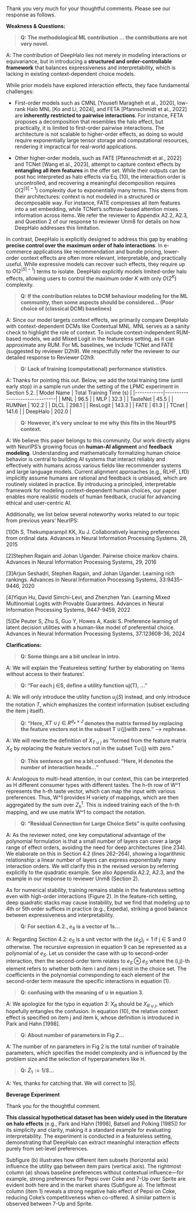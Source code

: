 Thank you very much for your thoughtful comments. Please see our response as follows.

**Weakness & Questions:**
> **Q: The methodological ML contribution ... the contributions are not very novel.**

A: The contribution of DeepHalo lies not merely in modeling interactions or equivariance, but in introducing a **structured and order-controllable framework** that balances expressiveness and interpretability, which is lacking in existing context-dependent choice models.

While prior models have explored interaction effects, they face fundamental challenges:

- First-order models such as CMNL [Yousefi Maragheh et al., 2020], low-rank Halo MNL [Ko and Li, 2024], and FETA [Pfannschmidt et al., 2022] are **inherently restricted to pairwise interactions**. For instance, FETA proposes a decomposition that resembles the halo effect, but practically, it is limited to first-order pairwise interactions. The architecture is not scalable to higher-order effects, as doing so would require exponentially large tensor storage and computational resources, rendering it impractical for real-world applications.

- Other higher-order models, such as FATE [Pfannschmidt et al., 2022] and TCNet [Wang et al., 2023], attempt to capture context effects by **entangling all item features** in the offer set. While their outputs can be post hoc interpreted as halo effects via Eq. (10), the interaction order is uncontrolled, and recovering a meaningful decomposition requires $O(2^{|S|-1})$ complexity due to exponentially many terms. This stems from their architectures: context is not modeled in a structured or decomposable way. For instance, FATE compresses all item features into a set embedding, while TCNet’s softmax-based attention mixes information across items. We refer the reviewer to Appendix A2.2, A2.3, and Question 2 of our response to reviewer Unm8 for details on how DeepHalo addresses this limitation.

In contrast, DeepHalo is explicitly designed to address this gap by enabling **precise control over the maximum order of halo interactions**. In e-commerce applications like recommendation and bundle pricing, lower-order context effects are often more relevant, interpretable, and practically useful. While expressive models can recover such effects, they require up to $O(2^{|S|-1})$ terms to isolate. DeepHalo explicitly models limited-order halo effects, allowing users to control the maximum order $K$ with only $O(2^K)$ complexity.


> **Q: If the contribution relates to DCM behaviour modeling for the ML community, then some aspects should be considered... (Poor choice of (classical DCM) baselines)**

A: Since our model targets context effects, we primarily compare DeepHalo with context-dependent DCMs like Contextual MNL. MNL serves as a sanity check to highlight the role of context. To include context-independent RUM-based models, we add Mixed Logit in the featureless setting, as it can approximate any RUM. For ML baselines, we include TCNet and FATE (suggested by reviewer D2h9). We respectfully refer the reviewer to our detailed response to Reviewer D2h9.

> **Q: Lack of training (computational) performance statistics.**

A: Thanks for pointing this out. Below, we add the total training time (until early stop) in a sample run under the setting of the LPMC experiment in Section 5.2.
| Model Name | Total Training Time (s) |
|------------|-------------------------------|
| MNL        | 96.5                          |
| MLP        | 32.3                          |
| TasteNet   | 45.5                          |
| RUMNet     | 102.2                         |
| DLCL       | 298.1                         |
| ResLogit   | 143.3                         |
| FATE       | 61.3                          |
| TCnet      | 141.6                         |
| DeepHalo   | 202.0                         |

> **Q: However, it’s very unclear to me why this fits in the NeurIPS context.**

A: We believe this paper belongs to this community. Our work directly aligns with NeurIPS’s growing focus on **human-AI alignment** and **feedback modeling**. Understanding and mathematically formalizing human choice behavior is central to building AI systems that interact reliably and effectively with humans across various fields like recommender systems and large language models. Current alignment approaches (e.g., RLHF, LfD) implicitly assume humans are rational and feedback is unbiased, which are routinely violated in practice. By introducing a principled, interpretable framework for modeling context-dependent human choices, our paper enables more realistic models of human feedback, crucial for advancing ethical and user-centric AI.

Additionally, we list below several noteworthy works related to our topic from previous years’ NeurIPS:

[1]Oh S, Thekumparampil KK, Xu J. Collaboratively learning preferences from ordinal data. Advances in Neural Information Processing Systems. 28, 2015

[2]Stephen Ragain and Johan Ugander. Pairwise choice markov chains. Advances in Neural Information Processing Systems, 29, 2016

[3]Arjun Seshadri, Stephen Ragain, and Johan Ugander. Learning rich rankings. Advances in Neural Information Processing Systems, 33:9435–9446, 2020

[4]Yiqun Hu, David Simchi-Levi, and Zhenzhen Yan. Learning Mixed Multinomial Logits with Provable Guarantees. Advances in Neural Information Processing Systems, 9447-9459, 2022

[5]De Peuter S, Zhu S, Guo Y, Howes A, Kaski S. Preference learning of latent decision utilities with a human-like model of preferential choice. Advances in Neural Information Processing Systems, 37:123608-36, 2024


**Clarifications:**
> **Q: Some things are a bit unclear in intro.**

A: We will explain the ‘Featureless setting’ further by elaborating on ‘items without access to their features’.

> **Q: “For each j ∈S, define a utility function uj(T), ...”**

A: We will only introduce the utility function $u_j(S)$ instead, and only introduce the notation $T$, which emphasizes the context information (subset excluding the item j itself).

> **Q: “Here, $XT∪{j}∈R^{d_x ×J}$ denotes the matrix formed by replacing the feature vectors not in the subset T ∪{j}with zero.” —> rephrase.**

A: We will rewrite the definition of $X_{T∪{j}}$ as “formed from the feature matrix $X_S$ by replacing the feature vectors not in the subset T∪{j} with zero.”

> **Q: This sentence got me a bit confused: “Here, H denotes the number of interaction heads...”**

A: Analogous to multi-head attention, in our context, this can be interpreted as H different consumer types with different tastes. The h-th row of W^1 represents the h-th taste vector, which can map the input with various preferences. Thus, W^1 provides H variety of mappings, which are then aggregated by the sum over $Z_h^1$. This is indeed training each of the h-th mapping, and we use matrix W^1 to compact the notation. 

> **Q: “Residual Connection for Large Choice Sets” is quite confusing**

A: As the reviewer noted, one key computational advantage of the polynomial formulation is that a small number of layers can cover a large range of effect orders, avoiding the need for deep architectures (line 234). We elaborate on this in Section 4.2 (lines 262–264), showing a logarithmic relationship: a linear number of layers can express exponentially many interaction orders. We will clarify this in the revised version by referring explicitly to the quadratic example. See also Appendix A2.2, A2.3, and the example in our response to reviewer Unm8 (Section 2).

As for numerical stability, training remains stable in the featureless setting even with high-order interactions (Figure 2). In the feature-rich setting, deep quadratic stacks may cause instability, but we find that modeling up to 4th or 5th order suffices in practice (e.g., Expedia), striking a good balance between expressiveness and interpretability.

> **Q: For section 4.2., $e_S$ is a vector of 1s...**

A: Regarding Section 4.2: $e_S$ is a unit vector with the $(e_S)_j = 1$ if j ∈ S and 0 otherwise. The recursive expression in equation 9 can be represented as a polynomial of $e_S$. Let us consider the case with up to second-order interaction, then the second-order term relates to $e_S \otimes e_S$ where the (i,j)-th element refers to whether both item i and item j exist in the choice set. The coefficients in the polynomial corresponding to each element of the second-order term measure the specific interactions in equation (1).

> **Q: confusing with the meaning of $\cup$ in equation 3.**

A: We apologize for the typo in equation 3: $X_R$ should be $X_{R∪{j}}$, which hopefully entangles the confusion. In equation (10), the relative context effect is specified on item j and item k, whose definition is introduced in Park and Hahn [1998].

> **Q: About number of parameters in Fig 2...**

A: The number of nn parameters in Fig 2 is the total number of trainable parameters, which specifies the model complexity and is influenced by the problem size and the selection of hyperparameters like H.

> **Q: $\bar{Z}_1 := 1/S$…**

A: Yes, thanks for catching that. We will correct to |S|.


**Beverage Experiment**

Thank you for the thoughtful comment.

**This classical hypothetical dataset has been widely used in the literature on halo effects** (e.g., Park and Hahn [1998], Batsell and Polking [1985]) for its simplicity and clarity, making it a standard example for evaluating interpretability. The experiment is conducted in a featureless setting, demonstrating that DeepHalo can extract meaningful interaction effects purely from set-level preferences.

Subfigure (b) illustrates how different item subsets (horizontal axis) influence the utility gap between item pairs (vertical axis). The rightmost column (∅) shows baseline preferences without contextual influence—for example, strong preferences for Pepsi over Coke and 7-Up over Sprite are evident both here and in the market shares (Subfigure a). The leftmost column (item 1) reveals a strong negative halo effect of Pepsi on Coke, reducing Coke’s competitiveness when co-offered. A similar pattern is observed between 7-Up and Sprite.



